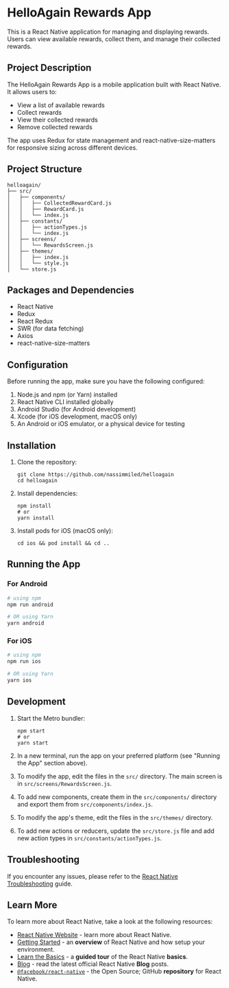 # HelloAgain Rewards App

This is a React Native application for managing and displaying rewards. Users can view available rewards, collect them, and manage their collected rewards.

## Project Description

The HelloAgain Rewards App is a mobile application built with React Native. It allows users to:

- View a list of available rewards
- Collect rewards
- View their collected rewards
- Remove collected rewards

The app uses Redux for state management and react-native-size-matters for responsive sizing across different devices.

## Project Structure

```
helloagain/
├── src/
│   ├── components/
│   │   ├── CollectedRewardCard.js
│   │   ├── RewardCard.js
│   │   └── index.js
│   ├── constants/
│   │   ├── actionTypes.js
│   │   └── index.js
│   ├── screens/
│   │   └── RewardsScreen.js
│   ├── themes/
│   │   ├── index.js
│   │   └── style.js
│   └── store.js
```

## Packages and Dependencies

- React Native
- Redux
- React Redux
- SWR (for data fetching)
- Axios
- react-native-size-matters

## Configuration

Before running the app, make sure you have the following configured:

1. Node.js and npm (or Yarn) installed
2. React Native CLI installed globally
3. Android Studio (for Android development)
4. Xcode (for iOS development, macOS only)
5. An Android or iOS emulator, or a physical device for testing

## Installation

1. Clone the repository:

   ```
   git clone https://github.com/nassimmiled/helloagain
   cd helloagain
   ```

2. Install dependencies:

   ```
   npm install
   # or
   yarn install
   ```

3. Install pods for iOS (macOS only):
   ```
   cd ios && pod install && cd ..
   ```

## Running the App

### For Android

```bash
# using npm
npm run android

# OR using Yarn
yarn android
```

### For iOS

```bash
# using npm
npm run ios

# OR using Yarn
yarn ios
```

## Development

1. Start the Metro bundler:

   ```
   npm start
   # or
   yarn start
   ```

2. In a new terminal, run the app on your preferred platform (see "Running the App" section above).

3. To modify the app, edit the files in the `src/` directory. The main screen is in `src/screens/RewardsScreen.js`.

4. To add new components, create them in the `src/components/` directory and export them from `src/components/index.js`.

5. To modify the app's theme, edit the files in the `src/themes/` directory.

6. To add new actions or reducers, update the `src/store.js` file and add new action types in `src/constants/actionTypes.js`.

## Troubleshooting

If you encounter any issues, please refer to the [React Native Troubleshooting](https://reactnative.dev/docs/troubleshooting) guide.

## Learn More

To learn more about React Native, take a look at the following resources:

- [React Native Website](https://reactnative.dev) - learn more about React Native.
- [Getting Started](https://reactnative.dev/docs/environment-setup) - an **overview** of React Native and how setup your environment.
- [Learn the Basics](https://reactnative.dev/docs/getting-started) - a **guided tour** of the React Native **basics**.
- [Blog](https://reactnative.dev/blog) - read the latest official React Native **Blog** posts.
- [`@facebook/react-native`](https://github.com/facebook/react-native) - the Open Source; GitHub **repository** for React Native.
